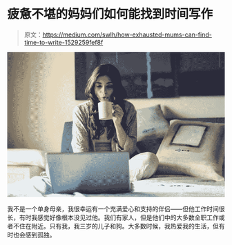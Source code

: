 # 疲惫不堪的妈妈们如何能找到时间写作

> 原文：<https://medium.com/swlh/how-exhausted-mums-can-find-time-to-write-1529259fef8f>

![](img/99772038614fe63d3984bb6cb75b2349.png)

我不是一个单身母亲，我很幸运有一个充满爱心和支持的伴侣——但他工作时间很长，有时我感觉好像根本没见过他。我们有家人，但是他们中的大多数全职工作或者不住在附近。只有我，我三岁的儿子和狗。大多数时候，我热爱我的生活，但有时也会感到孤独。